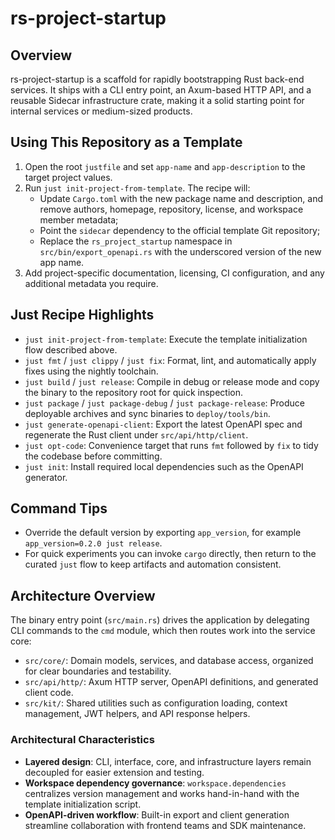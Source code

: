 # rs-project-startup

## Overview
rs-project-startup is a scaffold for rapidly bootstrapping Rust back-end services. It ships with a CLI entry point, an Axum-based HTTP API, and a reusable Sidecar infrastructure crate, making it a solid starting point for internal services or medium-sized products.

## Using This Repository as a Template
1. Open the root `justfile` and set `app-name` and `app-description` to the target project values.
2. Run `just init-project-from-template`. The recipe will:
   - Update `Cargo.toml` with the new package name and description, and remove authors, homepage, repository, license, and workspace member metadata;
   - Point the `sidecar` dependency to the official template Git repository;
   - Replace the `rs_project_startup` namespace in `src/bin/export_openapi.rs` with the underscored version of the new app name.
3. Add project-specific documentation, licensing, CI configuration, and any additional metadata you require.

## Just Recipe Highlights
- `just init-project-from-template`: Execute the template initialization flow described above.
- `just fmt` / `just clippy` / `just fix`: Format, lint, and automatically apply fixes using the nightly toolchain.
- `just build` / `just release`: Compile in debug or release mode and copy the binary to the repository root for quick inspection.
- `just package` / `just package-debug` / `just package-release`: Produce deployable archives and sync binaries to `deploy/tools/bin`.
- `just generate-openapi-client`: Export the latest OpenAPI spec and regenerate the Rust client under `src/api/http/client`.
- `just opt-code`: Convenience target that runs `fmt` followed by `fix` to tidy the codebase before committing.
- `just init`: Install required local dependencies such as the OpenAPI generator.

## Command Tips
- Override the default version by exporting `app_version`, for example `app_version=0.2.0 just release`.
- For quick experiments you can invoke `cargo` directly, then return to the curated `just` flow to keep artifacts and automation consistent.

## Architecture Overview
The binary entry point (`src/main.rs`) drives the application by delegating CLI commands to the `cmd` module, which then routes work into the service core:
- `src/core/`: Domain models, services, and database access, organized for clear boundaries and testability.
- `src/api/http/`: Axum HTTP server, OpenAPI definitions, and generated client code.
- `src/kit/`: Shared utilities such as configuration loading, context management, JWT helpers, and API response helpers.

### Architectural Characteristics
- **Layered design**: CLI, interface, core, and infrastructure layers remain decoupled for easier extension and testing.
- **Workspace dependency governance**: `workspace.dependencies` centralizes version management and works hand-in-hand with the template initialization script.
- **OpenAPI-driven workflow**: Built-in export and client generation streamline collaboration with frontend teams and SDK maintenance.

